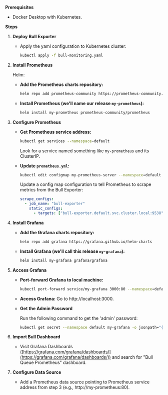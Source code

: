 **Prerequisites**

- Docker Desktop with Kubernetes.

**Steps**

1. **Deploy Bull Exporter**

   - Apply the yaml configuration to Kubernetes cluster:
     ```bash
     kubectl apply -f bull-monitoring.yaml
     ```

2. **Install Prometheus**

   Helm:

   - **Add the Prometheus charts repository:**

     ```bash
     helm repo add prometheus-community https://prometheus-community.github.io/helm-charts
     ```

   - **Install Prometheus (we'll name our release `my-prometheus`):**
     ```bash
     helm install my-prometheus prometheus-community/prometheus
     ```

3. **Configure Prometheus**

   - **Get Prometheus service address:**

     ```bash
     kubectl get services --namespace=default
     ```

     Look for a service named something like `my-prometheus` and its ClusterIP.

   - **Update `prometheus.yml`:**

     ```bash
     kubectl edit configmap my-prometheus-server --namespace=default
     ```

     Update a config map configuration to tell Prometheus to scrape metrics from the Bull Exporter:

     ```yaml
     scrape_configs:
       - job_name: "bull-exporter"
         static_configs:
           - targets: ["bull-exporter.default.svc.cluster.local:9538"] # Replace with the correct service name and namespace if needed
     ```

4. **Install Grafana**

   - **Add the Grafana charts repository:**

     ```bash
     helm repo add grafana https://grafana.github.io/helm-charts
     ```

   - **Install Grafana (we'll call this release `my-grafana`):**
     ```bash
     helm install my-grafana grafana/grafana
     ```

5. **Access Grafana**

   - **Port-forward Grafana to local machine:**

     ```bash
     kubectl port-forward service/my-grafana 3000:80 --namespace=default
     ```

   - **Access Grafana:** Go to http://localhost:3000.

   - **Get the Admin Password**

     Run the following command to get the 'admin' password:

     ```bash
     kubectl get secret --namespace default my-grafana -o jsonpath="{.data.admin-password}" | base64 --decode ; echo
     ```

6. **Import Bull Dashboard**

   - Visit Grafana Dashboards ([https://grafana.com/grafana/dashboards/](https://grafana.com/grafana/dashboards/)) and search for "Bull Queue Prometheus" dashboard.

7. **Configure Data Source**
   - Add a Prometheus data source pointing to Prometheus service address from step 3 (e.g., http://my-prometheus:80).
